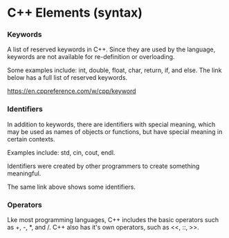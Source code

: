 # C++ Elements (syntax)

### Keywords

A list of reserved keywords in C++. Since they are used by the language, keywords are not available for re-definition or overloading.

Some examples include: int, double, float, char, return, if, and else. The link below has a full list of reserved keywords.

https://en.cppreference.com/w/cpp/keyword

### Identifiers

In addition to keywords, there are identifiers with special meaning, which may be used as names of objects or functions, but have special meaning in certain contexts.

Examples include: std, cin, cout, endl.

Identifiers were created by other programmers to create something meaningful.

The same link above shows some identifiers.

### Operators

Lke most programming languages, C++ includes the basic operators such as +, -, \*, and /. C++ also has it's own operators, such as <<, ::, >>.
